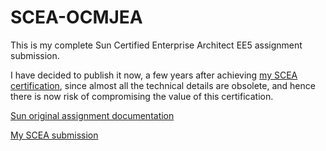 # SCEA-OCMJEA
This is my complete Sun Certified Enterprise Architect EE5 assignment submission.

I have decided to publish it now, a few years after achieving [my SCEA certification](https://www.youracclaim.com/badges/fe3a803a-66c6-4497-a2b3-d384cd2dfd12), since almost all the technical details are obsolete, and hence there is now risk of compromising the value of this certification.

[Sun original assignment documentation](https://rawgit.com/idelvall/SCEA-OCMJEA/src/scea-SR1825921/Assignment/1.html)


[My SCEA submission](https://rawgit.com/idelvall/SCEA-OCMJEA/src/scea-SR1825921/index.html)


